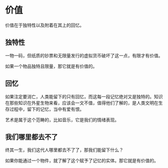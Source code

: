 # 价值

价值在于独特性以及附着在其上的回忆。



## 独特性

一物一码，但纸质的钞票和无限量发行的虚拟货币破坏了这一点，有限才有价值。

如果一个物品独特且限量，那它就是有价值的。



## 回忆

如果注定要消亡，人类能留下的只有回忆，而这每一段记忆绝对又是独特的。知识在那些知识在外星生物来看，应该会一文不值，值得他们了解的，是人类文明在生存过程中，留下的记忆，当中有爱有恨。

艺术是属于这个范畴的，比如音乐，它是我们的情绪表现。

## 我们哪里都去不了

终其一生，我们这代人哪里都去不了了，那我们能留下什么？

如果你能通过一个物件，就了解了这个赋予了记忆的实体。那它就是有价值的。

